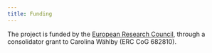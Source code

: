 ```yaml
---
title: Funding
---
```


<div class="row">
	<div class="text-center col-md-1"></div>
		<div class="text-center col-md-10">
				<h7> The project is funded by the <a href="https://erc.europa.eu">European Research Council</a>,
				through a consolidator grant to Carolina W&auml;hlby (ERC CoG 682810).</h7>
				<div class="erc-logo"></div>
		</div>
	<div class="text-center col-md-1"></div>
</div>